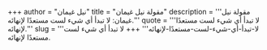 +++
author = "نيل غيمان"
title = "مقولة نيل غيمان"
description = '''مقولة نيل غيمان: لا تبدأ أي شيء لست مستعدًا لإنهائه.'''
quote = '''لا تبدأ أي شيء لست مستعدًا لإنهائه.'''
slug = '''لا-تبدأ-أي-شيء-لست-مستعدًا-لإنهائه'''
+++
لا تبدأ أي شيء لست مستعدًا لإنهائه.
